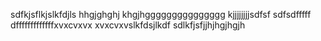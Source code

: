 sdfkjsflkjslkfdjls
hhgjghghj
khgjhggggggggggggggg
kjjjjjjjjsdfsf
sdfsdfffff
dfffffffffffffxvxcvxvx
xvxcvxvslkfdsjlkdf
sdlkfjsfjjhjhgjhgjh